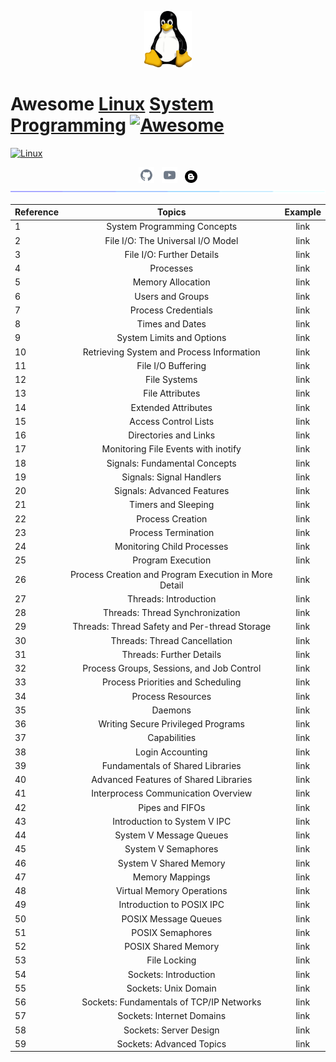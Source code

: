 <p align="center">
  <img width="15%" src="https://github.com/cybersecurity-dev/cybersecurity-dev/blob/main/assets/Tux.svg" />
</p>

# Awesome [Linux](https://docs.kernel.org/core-api/kernel-api.html) [System](https://en.wikipedia.org/wiki/Systems_programming) [Programming](https://en.wikipedia.org/wiki/System_programming_language) [![Awesome](https://awesome.re/badge.svg)](https://awesome.re)
[![Linux](https://img.shields.io/badge/Linux-FCC624?style=for-the-badge&logo=linux&logoColor=black)](https://man7.org/tlpi/toc-short.html)

<p align="center">
    <a href="https://github.com/cybersecurity-dev/"><img height="25" src="https://github.com/cybersecurity-dev/cybersecurity-dev/blob/main/assets/github.svg" alt="GitHub"></a>
    &nbsp;
    <a href="https://www.youtube.com/@CyberThreatDefence"><img height="25" src="https://github.com/cybersecurity-dev/cybersecurity-dev/blob/main/assets/youtube.svg" alt="YouTube"></a>
    &nbsp;
    <a href="https://cyberthreatdefence.com/my_awesome_lists"><img height="20" src="https://github.com/cybersecurity-dev/cybersecurity-dev/blob/main/assets/blog.svg" alt="My Awesome Lists"></a>
    <img src="https://github.com/cybersecurity-dev/cybersecurity-dev/blob/main/assets/bar.gif">
</p>



| Reference | Topics | Example |
|--------|:------:|:-------:|
| 1 | System Programming Concepts | link |
| 2 | File I/O: The Universal I/O Model | link |
| 3 | File I/O: Further Details | link |
| 4 | Processes | link |
| 5 | Memory Allocation | link |
| 6 | Users and Groups | link |
| 7 | Process Credentials | link |
| 8 | Times and Dates | link |
| 9 | System Limits and Options | link |
| 10 | Retrieving System and Process Information | link |
| 11 | File I/O Buffering | link |
| 12 | File Systems | link |
| 13 | File Attributes | link |
| 14 | Extended Attributes | link |
| 15 | Access Control Lists | link |
| 16 | Directories and Links | link |
| 17 | Monitoring File Events with inotify | link |
| 18 | Signals: Fundamental Concepts | link |
| 19 | Signals: Signal Handlers | link |
| 20 | Signals: Advanced Features | link |
| 21 | Timers and Sleeping | link |
| 22 | Process Creation | link |
| 23 | Process Termination | link |
| 24 | Monitoring Child Processes | link |
| 25 | Program Execution | link |
| 26 | Process Creation and Program Execution in More Detail | link |
| 27 | Threads: Introduction | link |
| 28 | Threads: Thread Synchronization | link |
| 29 | Threads: Thread Safety and Per-thread Storage | link |
| 30 | Threads: Thread Cancellation | link |
| 31 | Threads: Further Details | link |
| 32 | Process Groups, Sessions, and Job Control | link |
| 33 | Process Priorities and Scheduling | link |
| 34 | Process Resources | link |
| 35 | Daemons | link |
| 36 | Writing Secure Privileged Programs | link |
| 37 | Capabilities | link |
| 38 | Login Accounting | link |
| 39 | Fundamentals of Shared Libraries | link |
| 40 | Advanced Features of Shared Libraries | link |
| 41 | Interprocess Communication Overview | link |
| 42 | Pipes and FIFOs | link |
| 43 | Introduction to System V IPC | link |
| 44 | System V Message Queues | link |
| 45 | System V Semaphores | link |
| 46 | System V Shared Memory | link |
| 47 | Memory Mappings | link |
| 48 | Virtual Memory Operations | link |
| 49 | Introduction to POSIX IPC | link |
| 50 | POSIX Message Queues | link |
| 51 | POSIX Semaphores | link |
| 52 | POSIX Shared Memory | link |
| 53 | File Locking | link |
| 54 | Sockets: Introduction | link |
| 55 | Sockets: Unix Domain | link |
| 56 | Sockets: Fundamentals of TCP/IP Networks | link |
| 57 | Sockets: Internet Domains | link |
| 58 | Sockets: Server Design | link |
| 59 | Sockets: Advanced Topics | link |
